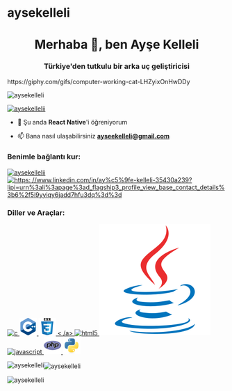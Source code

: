 # aysekelleli<h1 align="center">Merhaba 👋, ben Ayşe Kelleli</h1>
<h3 align="center">Türkiye'den tutkulu bir arka uç geliştiricisi</h3>
https://giphy.com/gifs/computer-working-cat-LHZyixOnHwDDy

<p align="left"> <img src= "https://komarev.com/ghpvc/?username=aysekelleli&label=Profile%20views&color=0e75b6&style=flat" alt="aysekelleli" /> </p>

<p align="left"> <a href="https: //twitter.com/aysekellelii" target="blank"><img src="https://img.shields.io/twitter/follow/aysekellelii?logo=twitter&style=for-the-badge" alt="aysekellelii" /></a> </p>

- 🌱 Şu anda **React Native**'i öğreniyorum

- 📫 Bana nasıl ulaşabilirsiniz **ayseekelleli@gmail.com**

<h3 align="left">Benimle bağlantı kur:</h3>
<p align="left">
<a href="https://twitter.com/aysekellelii" target="blank"><img align="center" src="https://raw.githubusercontent.com/rahuldkjain/github-profile-readme-generator /master/src/images/icons/Social/twitter.svg" alt="aysekellelii" height="30" width="40" /></a>
<a href="https://linkedin.com/in /https://www.linkedin.com/in/ay%c5%9fe-kelleli-35430a239?lipi=urn%3ali%3apage%3ad_flagship3_profile_view_base_contact_details%3b6%2f5i9yyiqy6jadd7hfu3dq%3d%3d" target="blank"><img hizala ="center" src="https://raw.githubusercontent.com/rahuldkjain/github-profile-readme-generator/master/src/images/icons/Social/linked-in-alt.svg" alt="https: //www.linkedin.com/in/ay%c5%9fe-kelleli-35430a239?lipi=urn%3ali%3apage%3ad_flagship3_profile_view_base_contact_details%3b6%2f5i9yyiqy6jadd7hfu3dq%3d%3d" height="30" width="40" /></a>
</ p>

<h3 align="left">Diller ve Araçlar:</h3>
<p align="left"> <a href="https://www.cprogramming.com/" target="_blank" rel="noreferrer"> <img src="https://raw.githubusercontent.com/ devicons/devicon/master/icons/c/c-original.svg" alt="c" width="40" height="40"/> </a> <a href="https://www.w3schools. com/cpp/" target="_blank" rel="noreferrer"> <img src="https://raw.githubusercontent.com/devicons/devicon/master/icons/cplusplus/cplusplus-original.svg" alt=" cplusplus" width="40" height="40"/> </a> <a href="https://www.w3schools.com/css/" target="_blank" rel="noreferrer"> <img src="https://raw.githubusercontent.com/devicons/devicon/master/icons/css3/css3-original-wordmark.svg" alt="css3" width="40" height="40"/> < /a> <a href="https://www.w3.org/html/" target="_blank" rel="noreferrer"> <img src="https://raw.githubusercontent.com/devicons/devicon /master/icons/html5/html5-original-wordmark.svg" alt="html5" width="40" height="40"/> </a> <a href="https://www.java.com " target="_blank" rel="noreferrer"> <img src="https://raw.githubusercontent.com/devicons/devicon/master/icons/java/java-original.svg" alt="java" genişlik= "40" yükseklik="40"/></a> <a href="https://developer.mozilla.org/en-US/docs/Web/JavaScript" target="_blank" rel="noreferrer"> <img src="https://raw .githubusercontent.com/devicons/devicon/master/icons/javascript/javascript-original.svg" alt="javascript" width="40" height="40"/> </a> <a href="https:/ /www.php.net" target="_blank" rel="noreferrer"> <img src="https://raw.githubusercontent.com/devicons/devicon/master/icons/php/php-original.svg" alt ="php" width="40" height="40"/> </a> <a href="https://www.python.org" target="_blank" rel="noreferrer"> <img src="https://raw.githubusercontent.com/devicons/devicon/master/icons/python/python-original.svg" alt="python" width="40" height="40"/> </a > </p>

<p><img align="left" src="https://github-readme-stats.vercel.app/api/top-langs?username=aysekelleli&show_icons=true&locale=en&layout=compact" alt="aysekelleli" /> </p>

<p> <img align="center" src="https://github-readme-stats.vercel.app/api?username=aysekelleli&show_icons=true&locale=tr" alt="aysekelleli" /> </p>

<p><img align="center" src="https://github-readme-streak-stats.herokuapp.com/?user=aysekelleli&" alt="aysekelleli" /></p>
